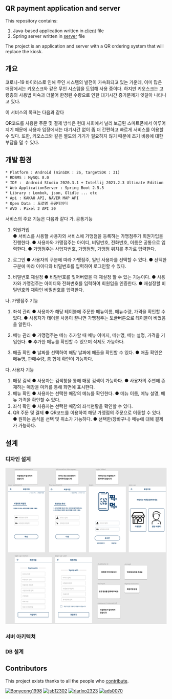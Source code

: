 ## QR payment application and server

This repository contains:

1. Java-based application written in [client](https://github.com/jsb12302/android/tree/master/client) file
2. Spring server written in [server](https://github.com/jsb12302/android/tree/master/server) file

The project is an application and server with a QR ordering system that will replace the kiosk.


## 개요

코로나-19 바이러스로 인해 무인 시스템의 발전이 가속화되고 있는 가운데, 이미 많은 매장에서는 키오스크와 같은 무인 시스템을 도입해 사용 중이다. 하지만 키오스크는 고령층의 사용법 미숙과 더불어 한정된 수량으로 인한 대기시간 증가문제가 잇달아 나타나고 있다.

이 서비스의 목표는 다음과 같다

QR코드를 사용한 주문 및 결제 방식은 현대 사회에서 널리 보급된 스마트폰에서 이루어지기 때문에 사용자 입장에서는 대기시간 없이 좀 더 간편하고 빠르게 서비스를 이용할 수 있다. 또한, 키오스크와 같은 별도의 기기가 필요하지 않기 때문에 초기 비용에 대한 부담을 덜 수 있다.

## 개발 환경
```
* Platform : Android (minSDK : 26, targetSDK : 31)
* RDBMS : MySQL 8.0
* IDE :  Android Studio 2020.3.1 + Intellij 2021.2.3 Ultimate Edition
* Web ApplicationServer : Spring Boot 2.5.5
* Library : Lombok, json, Glidle ... etc
* Api : KAKAO API, NAVER MAP API
* Open Data : 도로명 공공데이터
* AVD : Pixel 2 API 30
```

서비스의 주요 기능은 다음과 같다
가. 공통기능
1) 회원가입  
● 서비스를 사용할 사용자와 서비스에 가맹점을 등록하는 가맹점주가 회원가입을 진행한다.
● 사용자와 가맹점주는 아이디, 비밀번호, 전화번호, 이름은 공통으로 입력한다.
● 가맹점주는 사업자번호, 가맹점명, 가맹점 위치를 추가로 입력한다.

2) 로그인
● 사용자의 구분에 따라 가맹점주, 일반 사용자를 선택할 수 있다.
● 선택한 구분에 따라 아이디와 비밀번호를 입력하여 로그인할 수 있다.

3) 비밀번호 재설정
● 비밀번호를 잊어버렸을 때 재설정 할 수 있는 기능이다.
● 사용자와 가맹점주는 아이디와 전화번호를 입력하여 회원임을 인증한다.
● 재설정할 비밀번호와 재확인 비밀번호를 입력한다.

나. 가맹점주 기능
1) 좌석 관리
● 사용자가 해당 테이블에 주문한 메뉴이름, 메뉴수량, 가격을 확인할 수 있다.
● 사용자가 테이블 사용이 끝나면 가맹점주는 토글버튼으로 테이블이 비었음을 알린다.

2) 메뉴 관리
● 가맹점주는 메뉴 추가할 때 메뉴 이미지, 메뉴명, 메뉴 설명, 가격을 기입한다.
● 추가한 메뉴를 확인할 수 있으며 삭제도 가능하다.

3) 매출 확인
● 날짜를 선택하여 해당 날짜에 매출을 확인할 수 있다.
● 매출 확인은 메뉴명, 판매수량, 총 합계 확인이 가능하다.

다. 사용자 기능
1) 매장 검색
● 사용자는 검색창을 통해 매장 검색이 가능하다.
● 사용자의 주변에 존재하는 매장을 마커를 통해 화면에 표시한다.
2) 메뉴 확인
● 사용자는 선택한 매장의 메뉴를 확인한다.
● 메뉴 이름, 메뉴 설명, 메뉴 가격을 확인할 수 있다.
3) 좌석 확인
● 사용자는 선택한 매장의 좌석현황을 확인할 수 있다.
4) QR 주문 및 결제
● QR코드를 이용하여 해당 가맹점의 주문으로 이동할 수 있다.
● 원하는 음식을 선택 및 취소가 가능하다.
● 선택한(장바구니) 메뉴에 대해 결제가 가능하다.

## 설계
### 디자인 설계
![디자인 설계](image/공통기능.png)
### 서버 아키텍쳐

### DB 설계


## Contributors

This project exists thanks to all the people who [contribute](https://github.com/jsb12302/android/graphs/contributors).

<a href="https://github.com/Bonyeong1998">
<img src="https://avatars.githubusercontent.com/u/73810809?v=4" height="50" alt="Bonyeong1998"/></a>
<a href="https://github.com/jsb12302">
<img src="https://avatars.githubusercontent.com/u/73890228?v=4" height="50" alt="jsb12302"/></a>
<a href="https://github.com/rlarlxo2323">
<img src="https://avatars.githubusercontent.com/u/81959996?v=4" height="50" alt="rlarlxo2323"/></a>
<a href="https://github.com/ads0070">
<img src="https://avatars.githubusercontent.com/u/73926856?v=4" height="50" alt="ads0070"/></a>
